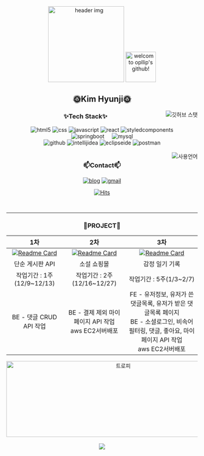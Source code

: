 <div align="center">
  <img src="https://capsule-render.vercel.app/api?type=venom&height=180&color=0:0250c5,100:d43f8d&section=header" height="200" alt="header img"  />
  <img src="https://readme-typing-svg.demolab.com?font=DynaPuff&weight=600&size=30&pause=1000&color=6233C5&center=true&vCenter=true&width=500&lines=Welcome+to+opllip's+Github!" height="80" alt="welcom to opllip's github!"  />
</div>

<h2 align="center">🌞Kim Hyunji🌞</h2>

<img alt="깃허브 스탯" align="right"   widht="320" src ="https://github-readme-stats.vercel.app/api?username=opllip&hide_title=true&show_icons=true&theme=dracula&hide_border=true&hide=stars&include_all_commits=true&count_private=true&hide_rank=true&card_width=320"/>

<h3  align="center">✨Tech Stack✨</h3>
<div align="center">
  <img alt="html5" src ="https://img.shields.io/badge/html5-E34F26.svg??style=flat-square&logo=html5&logoColor=white"/>
  <img alt="css" src ="https://img.shields.io/badge/css-663399.svg?style=flat-square&logo=css&logoColor=white"/>
  <img alt="javascript" src ="https://img.shields.io/badge/javascript-F7DF1E.svg?style=flat-square&logo=javascript&logoColor=white"/>
  <img alt="react" src ="https://img.shields.io/badge/react-61DAFB.svg?style=flat-square&logo=react&logoColor=white"/>
  <img alt="styledcomponents" src ="https://img.shields.io/badge/styledcomponents-DB7093.svg?style=flat-square&logo=styledcomponents&logoColor=white"/>
  <br />
  <img alt="springboot" src ="https://img.shields.io/badge/springboot-6DB33F.svg?style=flat-square&logo=springboot&logoColor=white"/>
  <img width="12" />
  <img alt="mysql" src ="https://img.shields.io/badge/mysql-4479A1.svg?style=flat-square&logo=mysql&logoColor=white"/>
  <br />
  <img alt="github" src ="https://img.shields.io/badge/github-181717.svg?style=flat-square&logo=github&logoColor=white"/>
  <img alt="intellijidea" src ="https://img.shields.io/badge/intellijidea-000000.svg?style=flat-square&logo=intellijidea&logoColor=white"/>
  <img alt="eclipseide" src ="https://img.shields.io/badge/eclipseide-2C2255.svg?style=flat-square&logo=eclipseide&logoColor=white"/>
  <img alt="postman" src ="https://img.shields.io/badge/postman-FF6C37.svg?style=flat-square&logo=postman&logoColor=white"/>
</div>
<br clear="both">
<img alt="사용언어" align="right"   widht="320" src ="https://github-readme-stats.vercel.app/api/top-langs?username=opllip&layout=compact&card_width=320&langs_count=5&theme=dracula&hide_border=true"/>

<h3 align="center">📫Contact📫</h3>
<div align="center">
  
[![blog](https://img.shields.io/badge/blog-03C75A.svg?style=flat-square&logo=naver&logoColor=white)](https://blog.naver.com/sunny5241)
[![gmail](https://img.shields.io/badge/shailun12@gmail.com-EA4335.svg?style=flat-square&logo=gmail&logoColor=white)](https://mail.google.com/mail/?view=cm&fs=1&to=shailun12@gmail.com)

[![Hits](https://hits.seeyoufarm.com/api/count/incr/badge.svg?url=https%3A%2F%2Fgithub.com%2Fopllip%2Fhit-counter&count_bg=%23282A36&title_bg=%23282A36&icon=github.svg&icon_color=%2379DAFA&title=hits&edge_flat=false)](https://hits.seeyoufarm.com)
</div>
<br clear="both">

---

<h3  align="center">🎇PROJECT🎇</h3>

|1차|2차|3차|
|:---:|:---:|:---:|
|[![Readme Card](https://github-readme-stats.vercel.app/api/pin?username=opllip&repo=BE_board&theme=dracula)](https://github.com/opllip/BE_board)|[![Readme Card](https://github-readme-stats.vercel.app/api/pin?username=opllip&repo=BE_book_store&theme=dracula)](https://github.com/opllip/BE_book_store)|[![Readme Card](https://github-readme-stats.vercel.app/api/pin?username=opllip&repo=astromood&theme=dracula)](https://github.com/opllip/astromood)|
|단순 게시판 API|소설 쇼핑몰|감정 일기 기록|
|작업기간 : 1주(12/9~12/13)|작업기간 : 2주(12/16~12/27)|작업기간 : 5주(1/3~2/7)|
|BE - 댓글 CRUD API 작업|BE - 결제 제외 마이페이지 API 작업<br />aws EC2서버배포|FE - 유저정보, 유저가 쓴 댓글목록, 유저가 받은 댓글목록 페이지<br />BE - 소셜로그인, 비속어필터링, 댓글, 좋아요, 마이페이지 API 작업<br />aws EC2서버배포|



<div align="center">
<img src="https://github-profile-trophy.vercel.app/?username=opllip&theme=dracula&column=-1&row=1&margin-w=8&margin-h=8&no-bg=true&no-frame=true&order=4&rank=-?,-C"  height="200px" width="600px" alt="트로피" />
</div>
<br clear="both">

<div align="center">
  <img src="https://capsule-render.vercel.app/api?type=waving&color=0:0250c5,100:d43f8d&height=80&section=footer"  />
</div>

###


<!--

    ![깃허브 스탯](https://github-readme-stats.vercel.app/api?username=opllip&hide_title=true&show_icons=true&theme=dracula&hide_border=true&hide=stars&include_all_commits=true&count_private=true&hide_rank=true&card_width=320)
    
<div align="center">
  <img src="https://github-profile-trophy.vercel.app/?username=opllip&theme=dracula&column=-1&row=1&margin-w=8&margin-h=8&no-bg=true&no-frame=true&order=4&rank=-?,-C"  height="200px" width="600px" alt="트로피" />
  <br />
  <img src="https://github-readme-activity-graph.vercel.app/graph?username=opllip&radius=10&theme=dracula&area=true&order=5&hide_title=false&hide_border=true&bg_color=242424" height="280" alt="activity-graph graph"  />
</div>
<br clear="both">
-->
